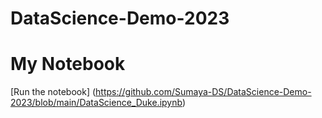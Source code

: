 # DataScience-Demo-2023


# My Notebook
[Run the notebook] (https://github.com/Sumaya-DS/DataScience-Demo-2023/blob/main/DataScience_Duke.ipynb)
